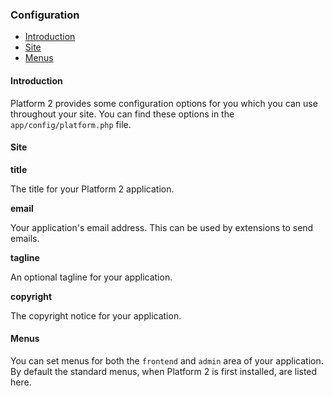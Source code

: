 ### Configuration

- [Introduction](#introduction)
- [Site](#site)
- [Menus](#menus)

<a name="introduction"></a>
#### Introduction

Platform 2 provides some configuration options for you which you can use throughout your site. You can find these options in the `app/config/platform.php` file.

<a name="site"></a>
#### Site

**title**

The title for your Platform 2 application.

**email**

Your application's email address. This can be used by extensions to send emails.

**tagline**

An optional tagline for your application.

**copyright**

The copyright notice for your application.

<a name="menus"></a>
#### Menus

You can set menus for both the `frontend` and `admin` area of your application. By default the standard menus, when Platform 2 is first installed, are listed here.
